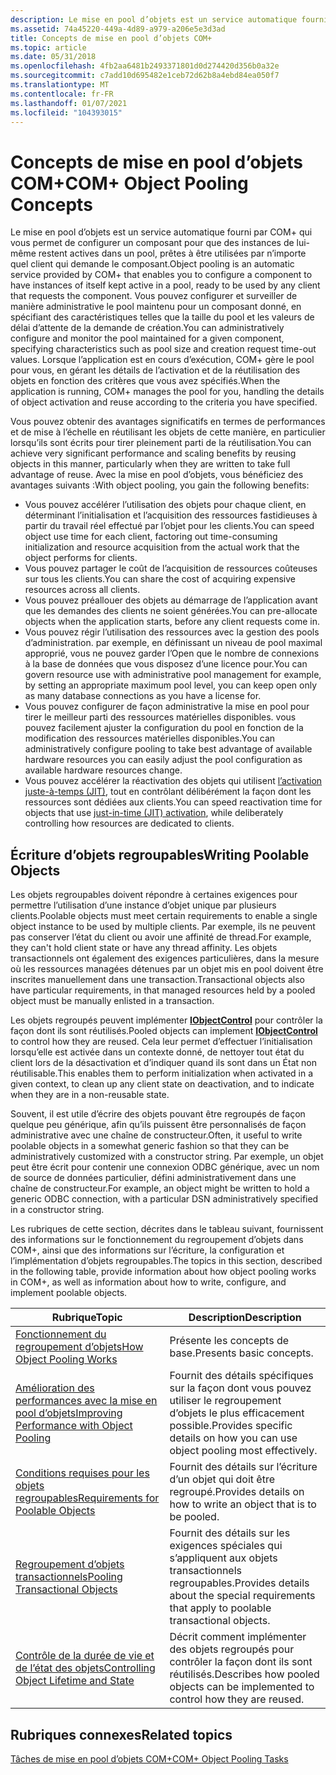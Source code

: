 ```yaml
---
description: Le mise en pool d’objets est un service automatique fourni par COM+ qui vous permet de configurer un composant pour que des instances de lui-même restent actives dans un pool, prêtes à être utilisées par n’importe quel client qui demande le composant.
ms.assetid: 74a45220-449a-4d89-a979-a206e5e3d3ad
title: Concepts de mise en pool d’objets COM+
ms.topic: article
ms.date: 05/31/2018
ms.openlocfilehash: 4fb2aa6481b2493371801d0d274420d356b0a32e
ms.sourcegitcommit: c7add10d695482e1ceb72d62b8a4ebd84ea050f7
ms.translationtype: MT
ms.contentlocale: fr-FR
ms.lasthandoff: 01/07/2021
ms.locfileid: "104393015"
---
```

# <a name="com-object-pooling-concepts"></a><span data-ttu-id="c628c-103">Concepts de mise en pool d’objets COM+</span><span class="sxs-lookup"><span data-stu-id="c628c-103">COM+ Object Pooling Concepts</span></span>

<span data-ttu-id="c628c-104">Le mise en pool d’objets est un service automatique fourni par COM+ qui vous permet de configurer un composant pour que des instances de lui-même restent actives dans un pool, prêtes à être utilisées par n’importe quel client qui demande le composant.</span><span class="sxs-lookup"><span data-stu-id="c628c-104">Object pooling is an automatic service provided by COM+ that enables you to configure a component to have instances of itself kept active in a pool, ready to be used by any client that requests the component.</span></span> <span data-ttu-id="c628c-105">Vous pouvez configurer et surveiller de manière administrative le pool maintenu pour un composant donné, en spécifiant des caractéristiques telles que la taille du pool et les valeurs de délai d’attente de la demande de création.</span><span class="sxs-lookup"><span data-stu-id="c628c-105">You can administratively configure and monitor the pool maintained for a given component, specifying characteristics such as pool size and creation request time-out values.</span></span> <span data-ttu-id="c628c-106">Lorsque l’application est en cours d’exécution, COM+ gère le pool pour vous, en gérant les détails de l’activation et de la réutilisation des objets en fonction des critères que vous avez spécifiés.</span><span class="sxs-lookup"><span data-stu-id="c628c-106">When the application is running, COM+ manages the pool for you, handling the details of object activation and reuse according to the criteria you have specified.</span></span>

<span data-ttu-id="c628c-107">Vous pouvez obtenir des avantages significatifs en termes de performances et de mise à l’échelle en réutilisant les objets de cette manière, en particulier lorsqu’ils sont écrits pour tirer pleinement parti de la réutilisation.</span><span class="sxs-lookup"><span data-stu-id="c628c-107">You can achieve very significant performance and scaling benefits by reusing objects in this manner, particularly when they are written to take full advantage of reuse.</span></span> <span data-ttu-id="c628c-108">Avec la mise en pool d’objets, vous bénéficiez des avantages suivants :</span><span class="sxs-lookup"><span data-stu-id="c628c-108">With object pooling, you gain the following benefits:</span></span>

-   <span data-ttu-id="c628c-109">Vous pouvez accélérer l’utilisation des objets pour chaque client, en déterminant l’initialisation et l’acquisition des ressources fastidieuses à partir du travail réel effectué par l’objet pour les clients.</span><span class="sxs-lookup"><span data-stu-id="c628c-109">You can speed object use time for each client, factoring out time-consuming initialization and resource acquisition from the actual work that the object performs for clients.</span></span>
-   <span data-ttu-id="c628c-110">Vous pouvez partager le coût de l’acquisition de ressources coûteuses sur tous les clients.</span><span class="sxs-lookup"><span data-stu-id="c628c-110">You can share the cost of acquiring expensive resources across all clients.</span></span>
-   <span data-ttu-id="c628c-111">Vous pouvez préallouer des objets au démarrage de l’application avant que les demandes des clients ne soient générées.</span><span class="sxs-lookup"><span data-stu-id="c628c-111">You can pre-allocate objects when the application starts, before any client requests come in.</span></span>
-   <span data-ttu-id="c628c-112">Vous pouvez régir l’utilisation des ressources avec la gestion des pools d’administration. par exemple, en définissant un niveau de pool maximal approprié, vous ne pouvez garder l’Open que le nombre de connexions à la base de données que vous disposez d’une licence pour.</span><span class="sxs-lookup"><span data-stu-id="c628c-112">You can govern resource use with administrative pool management for example, by setting an appropriate maximum pool level, you can keep open only as many database connections as you have a license for.</span></span>
-   <span data-ttu-id="c628c-113">Vous pouvez configurer de façon administrative la mise en pool pour tirer le meilleur parti des ressources matérielles disponibles. vous pouvez facilement ajuster la configuration du pool en fonction de la modification des ressources matérielles disponibles.</span><span class="sxs-lookup"><span data-stu-id="c628c-113">You can administratively configure pooling to take best advantage of available hardware resources you can easily adjust the pool configuration as available hardware resources change.</span></span>
-   <span data-ttu-id="c628c-114">Vous pouvez accélérer la réactivation des objets qui utilisent [l’activation juste-à-temps (JIT)](com--just-in-time-activation.md), tout en contrôlant délibérément la façon dont les ressources sont dédiées aux clients.</span><span class="sxs-lookup"><span data-stu-id="c628c-114">You can speed reactivation time for objects that use [just-in-time (JIT) activation](com--just-in-time-activation.md), while deliberately controlling how resources are dedicated to clients.</span></span>

## <a name="writing-poolable-objects"></a><span data-ttu-id="c628c-115">Écriture d’objets regroupables</span><span class="sxs-lookup"><span data-stu-id="c628c-115">Writing Poolable Objects</span></span>

<span data-ttu-id="c628c-116">Les objets regroupables doivent répondre à certaines exigences pour permettre l’utilisation d’une instance d’objet unique par plusieurs clients.</span><span class="sxs-lookup"><span data-stu-id="c628c-116">Poolable objects must meet certain requirements to enable a single object instance to be used by multiple clients.</span></span> <span data-ttu-id="c628c-117">Par exemple, ils ne peuvent pas conserver l’état du client ou avoir une affinité de thread.</span><span class="sxs-lookup"><span data-stu-id="c628c-117">For example, they can't hold client state or have any thread affinity.</span></span> <span data-ttu-id="c628c-118">Les objets transactionnels ont également des exigences particulières, dans la mesure où les ressources managées détenues par un objet mis en pool doivent être inscrites manuellement dans une transaction.</span><span class="sxs-lookup"><span data-stu-id="c628c-118">Transactional objects also have particular requirements, in that managed resources held by a pooled object must be manually enlisted in a transaction.</span></span>

<span data-ttu-id="c628c-119">Les objets regroupés peuvent implémenter [**IObjectControl**](/windows/desktop/api/ComSvcs/nn-comsvcs-iobjectcontrol) pour contrôler la façon dont ils sont réutilisés.</span><span class="sxs-lookup"><span data-stu-id="c628c-119">Pooled objects can implement [**IObjectControl**](/windows/desktop/api/ComSvcs/nn-comsvcs-iobjectcontrol) to control how they are reused.</span></span> <span data-ttu-id="c628c-120">Cela leur permet d’effectuer l’initialisation lorsqu’elle est activée dans un contexte donné, de nettoyer tout état du client lors de la désactivation et d’indiquer quand ils sont dans un État non réutilisable.</span><span class="sxs-lookup"><span data-stu-id="c628c-120">This enables them to perform initialization when activated in a given context, to clean up any client state on deactivation, and to indicate when they are in a non-reusable state.</span></span>

<span data-ttu-id="c628c-121">Souvent, il est utile d’écrire des objets pouvant être regroupés de façon quelque peu générique, afin qu’ils puissent être personnalisés de façon administrative avec une chaîne de constructeur.</span><span class="sxs-lookup"><span data-stu-id="c628c-121">Often, it useful to write poolable objects in a somewhat generic fashion so that they can be administratively customized with a constructor string.</span></span> <span data-ttu-id="c628c-122">Par exemple, un objet peut être écrit pour contenir une connexion ODBC générique, avec un nom de source de données particulier, défini administrativement dans une chaîne de constructeur.</span><span class="sxs-lookup"><span data-stu-id="c628c-122">For example, an object might be written to hold a generic ODBC connection, with a particular DSN administratively specified in a constructor string.</span></span>

<span data-ttu-id="c628c-123">Les rubriques de cette section, décrites dans le tableau suivant, fournissent des informations sur le fonctionnement du regroupement d’objets dans COM+, ainsi que des informations sur l’écriture, la configuration et l’implémentation d’objets regroupables.</span><span class="sxs-lookup"><span data-stu-id="c628c-123">The topics in this section, described in the following table, provide information about how object pooling works in COM+, as well as information about how to write, configure, and implement poolable objects.</span></span>



| <span data-ttu-id="c628c-124">Rubrique</span><span class="sxs-lookup"><span data-stu-id="c628c-124">Topic</span></span>                                                                                                 | <span data-ttu-id="c628c-125">Description</span><span class="sxs-lookup"><span data-stu-id="c628c-125">Description</span></span>                                                                                              |
|-------------------------------------------------------------------------------------------------------|----------------------------------------------------------------------------------------------------------|
| [<span data-ttu-id="c628c-126">Fonctionnement du regroupement d’objets</span><span class="sxs-lookup"><span data-stu-id="c628c-126">How Object Pooling Works</span></span>](how-object-pooling-works.md)<br/>                                   | <span data-ttu-id="c628c-127">Présente les concepts de base.</span><span class="sxs-lookup"><span data-stu-id="c628c-127">Presents basic concepts.</span></span><br/>                                                                      |
| [<span data-ttu-id="c628c-128">Amélioration des performances avec la mise en pool d’objets</span><span class="sxs-lookup"><span data-stu-id="c628c-128">Improving Performance with Object Pooling</span></span>](improving-performance-with-object-pooling.md)<br/> | <span data-ttu-id="c628c-129">Fournit des détails spécifiques sur la façon dont vous pouvez utiliser le regroupement d’objets le plus efficacement possible.</span><span class="sxs-lookup"><span data-stu-id="c628c-129">Provides specific details on how you can use object pooling most effectively.</span></span><br/>                 |
| [<span data-ttu-id="c628c-130">Conditions requises pour les objets regroupables</span><span class="sxs-lookup"><span data-stu-id="c628c-130">Requirements for Poolable Objects</span></span>](requirements-for-poolable-objects.md)<br/>                 | <span data-ttu-id="c628c-131">Fournit des détails sur l’écriture d’un objet qui doit être regroupé.</span><span class="sxs-lookup"><span data-stu-id="c628c-131">Provides details on how to write an object that is to be pooled.</span></span><br/>                              |
| [<span data-ttu-id="c628c-132">Regroupement d’objets transactionnels</span><span class="sxs-lookup"><span data-stu-id="c628c-132">Pooling Transactional Objects</span></span>](pooling-transactional-objects.md)<br/>                         | <span data-ttu-id="c628c-133">Fournit des détails sur les exigences spéciales qui s’appliquent aux objets transactionnels regroupables.</span><span class="sxs-lookup"><span data-stu-id="c628c-133">Provides details about the special requirements that apply to poolable transactional objects.</span></span><br/> |
| [<span data-ttu-id="c628c-134">Contrôle de la durée de vie et de l’état des objets</span><span class="sxs-lookup"><span data-stu-id="c628c-134">Controlling Object Lifetime and State</span></span>](controlling-object-lifetime-and-state.md)<br/>         | <span data-ttu-id="c628c-135">Décrit comment implémenter des objets regroupés pour contrôler la façon dont ils sont réutilisés.</span><span class="sxs-lookup"><span data-stu-id="c628c-135">Describes how pooled objects can be implemented to control how they are reused.</span></span><br/>               |



 

## <a name="related-topics"></a><span data-ttu-id="c628c-136">Rubriques connexes</span><span class="sxs-lookup"><span data-stu-id="c628c-136">Related topics</span></span>

<dl> <dt>

[<span data-ttu-id="c628c-137">Tâches de mise en pool d’objets COM+</span><span class="sxs-lookup"><span data-stu-id="c628c-137">COM+ Object Pooling Tasks</span></span>](com--object-pooling-tasks.md)
</dt> </dl>

 

 




